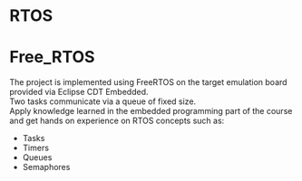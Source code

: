 # RTOS
# Free_RTOS
The project is implemented using FreeRTOS on the target emulation board provided via Eclipse CDT
Embedded. <br>
Two tasks communicate via a queue of fixed size. <br> 
Apply knowledge learned in the embedded programming part of the course and get hands on experience on
RTOS concepts such as:
- Tasks
- Timers
- Queues
- Semaphores
<br>
